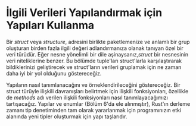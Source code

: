 # İlgili Verileri Yapılandırmak için Yapıları Kullanma

Bir _struct_ veya _structure_,
adresini birlikte paketlemenize ve anlamlı bir grup oluşturan birden fazla ilgili değeri adlandırmanıza olanak tanıyan özel bir veri türüdür. Eğer
nesne yönelimli bir dile aşinaysanız,_struct_ bir
nesnesinin veri niteliklerine benzer. Bu bölümde
tuple'ları struct'larla karşılaştırarak bildiklerinizi geliştirecek ve struct'ların
verileri gruplamak için ne zaman daha iyi bir yol olduğunu göstereceğiz.

Yapıların nasıl tanımlanacağını ve örneklendirileceğini göstereceğiz. Bir struct türüyle ilişkili davranışları belirtmek için
ilişkili fonksiyonları, özellikle de
_methods_ adı verilen ilişkili fonksiyonları nasıl tanımlayacağımızı tartışacağız. Yapılar ve enumlar
(Bölüm 6'da ele alınmıştır), Rust'ın derleme zamanı tip denetiminden tam olarak yararlanmak için
programınızın etki alanında yeni tipler oluşturmak için yapı taşlarıdır.